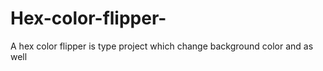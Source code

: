 # Hex-color-flipper-
A hex color flipper is type project which change background color and as well 
